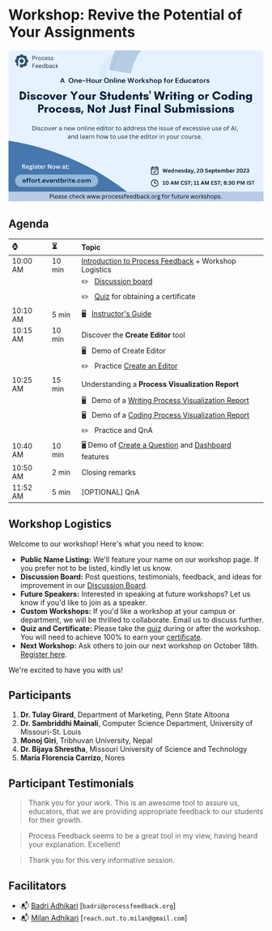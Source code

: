 # Workshop: Revive the Potential of Your Assignments

<p align="center">
<img src="workshop_header09_20_2023.png" alt="Header Photo">
</p>

<!-- 
| [Zoom](https://zoom.us/meeting/register/tJAvceihrT4vGdWPnbHva7Dy5vMtEhw9iZ-h) | Passcode: qgicgCK50
-->

## Agenda

| ⌚ | ⏳  |  Topic |
|:----------|:-------------|:------|
| 10:00 AM |   10 min  | [Introduction to Process Feedback](https://docs.google.com/presentation/d/10CRxYmiEw5lmzyGcmsqZv5GsQnNNY2MDqDJpkMLxfNw/edit?usp=sharing) + Workshop Logistics |
|          |           | ✏️ &nbsp;  [Discussion board](https://docs.google.com/document/d/1n54-HtjYewJ_iYP-ZYGrfU16uPdaAuLqsSuhjyc3fAQ/edit?usp=sharing) |
|          |           | ✏️ &nbsp;  [Quiz](https://forms.gle/54mPpkyVYFH5VgD1A) for obtaining a certificate |
| 10:10 AM |    5 min  | 🖥️  &nbsp;  [Instructor's Guide](https://www.processfeedback.org/guide) |
| 10:15 AM |   10 min  | Discover the **Create Editor** tool |
|          |           |  🖥️ &nbsp;  Demo of Create Editor |
|          |           |  ✏️ &nbsp;  Practice [Create an Editor](https://www.processfeedback.org/createeditor) |
| 10:25 AM |   15 min  | Understanding a **Process Visualization Report** |
|          |           |  🖥️ &nbsp;  Demo of a [Writing Process Visualization Report](https://www.processfeedback.org/report/text_c2f19ef6-e272-4d38-b851-17cabde5a7aa?lang=en) |
|          |           |  🖥️ &nbsp;  Demo of a [Coding Process Visualization Report](https://www.processfeedback.org/report/code_2023-09-19-14-33_d890c380-0be9-4a13-a440-093d96e8680b?lang=en) |
|          |           |  ✏️ &nbsp;  Practice and QnA |
| 10:40 AM |    10 min  | 🖥️ Demo of [Create a Question](https://www.processfeedback.org/createquestion) and [Dashboard](https://www.processfeedback.org/dashboard?FileId=question_2023-08-15-15-06_5651b989-5dda-48c2-b427-61df23227a42&DashboardAccessToken=2023-08-15-15-06_dea0c12a-8fb6-4d9f-9db4-7592bfe60e87) features |
| 10:50 AM |    2 min  | Closing remarks |
| 11:52 AM |    5 min  | [OPTIONAL] QnA |

## Workshop Logistics

Welcome to our workshop! Here's what you need to know:

- **Public Name Listing:** We'll feature your name on our workshop page. If you prefer not to be listed, kindly let us know.
- **Discussion Board:** Post questions, testimonials, feedback, and ideas for improvement in our [Discussion Board](https://docs.google.com/document/d/1n54-HtjYewJ_iYP-ZYGrfU16uPdaAuLqsSuhjyc3fAQ/edit?usp=sharing).
- **Future Speakers:** Interested in speaking at future workshops? Let us know if you'd like to join as a speaker.
- **Custom Workshops:** If you'd like a workshop at your campus or department, we will be thrilled to collaborate. Email us to discuss further.
- **Quiz and Certificate:** Please take the [quiz](https://forms.gle/54mPpkyVYFH5VgD1A) during or after the workshop. You will need to achieve 100% to earn your [certificate](example-certifcate.png).
- **Next Workshop:** Ask others to join our next workshop on October 18th. [Register here](https://effort.eventbrite.com).

We're excited to have you with us!

<!--
# Invited Speakers
<p align="center">
<img src="speakers 08_16_2023.png" alt="Header Photo"> 
</p>
-->


## Participants
1. **Dr. Tulay Girard**, Department of Marketing, Penn State Altoona
1. **Dr. Sambriddhi Mainali**, Computer Science Department, University of Missouri-St. Louis
1. **Monoj Giri**, Tribhuvan University, Nepal
1. **Dr. Bijaya Shrestha**, Missouri University of Science and Technology
1. **María Florencia Carrizo**, Nores 

## Participant Testimonials
> Thank you for your work. This is an awesome tool to assure us, educators, that we are providing appropriate feedback to our students for their growth.

> Process Feedback seems to be a great tool in my view, having heard your explanation. Excellent!

> Thank you for this very informative session.

## Facilitators
* 📬 [Badri Adhikari](https://badriadhikari.github.io/) [`badri@processfeedback.org`]
* 📬 [Milan Adhikari](https://milan-adhikari.github.io/) [`reach.out.to.milan@gmail.com`]
